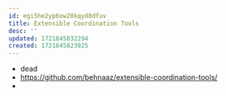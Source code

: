 ```yaml
---
id: egi5he2yp6ow28kqyd8dfuv
title: Extensible Coordination Tools
desc: ''
updated: 1721845832294
created: 1721845823925
---
```


- dead
- https://github.com/behnaaz/extensible-coordination-tools/
- 